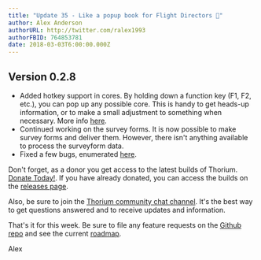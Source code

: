 ```yaml
---
title: "Update 35 - Like a popup book for Flight Directors 📖"
author: Alex Anderson
authorURL: http://twitter.com/ralex1993
authorFBID: 764853781
date: 2018-03-03T6:00:00.000Z
---
```


## Version 0.2.8

* Added hotkey support in cores. By holding down a function key (F1, F2, etc.),
  you can pop up any possible core. This is handy to get heads-up information,
  or to make a small adjustment to something when necessary. More info
  [here](/docs/core_layouts.html#function-key-popups).
* Continued working on the survey forms. It is now possible to make survey forms
  and deliver them. However, there isn't anything available to process the
  surveyform data.
* Fixed a few bugs, enumerated
  [here](https://github.com/Thorium-Sim/thorium/issues?utf8=✓&q=is%3Aissue+is%3Aclosed+closed%3A2018-02-24..2018-03-03).

Don't forget, as a donor you get access to the latest builds of Thorium.
[Donate Today!](/en/donate). If you have already donated, you can access the
builds on the [releases page](/en/releases).

Also, be sure to join the
[Thorium community chat channel](https://discord.gg/UvxTQZz). It's the best way
to get questions answered and to receive updates and information.

That's it for this week. Be sure to file any feature requests on the
[Github repo](https://github.com/Thorium-Sim/thorium/issues) and see the current
[roadmap](https://github.com/Thorium-Sim/thorium/projects/2).

Alex
